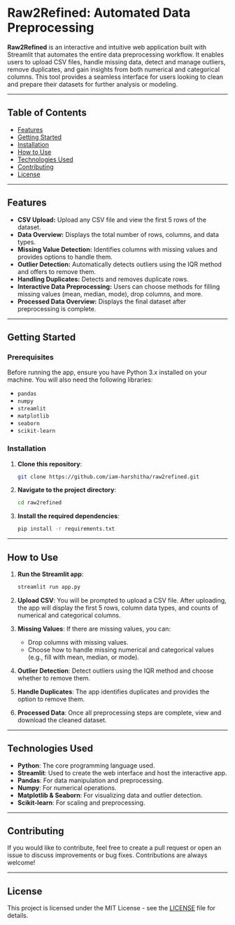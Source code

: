 # Raw2Refined: Automated Data Preprocessing

**Raw2Refined** is an interactive and intuitive web application built with Streamlit that automates the entire data preprocessing workflow. It enables users to upload CSV files, handle missing data, detect and manage outliers, remove duplicates, and gain insights from both numerical and categorical columns. This tool provides a seamless interface for users looking to clean and prepare their datasets for further analysis or modeling.

---

## Table of Contents

- [Features](#features)
- [Getting Started](#getting-started)
- [Installation](#installation)
- [How to Use](#how-to-use)
- [Technologies Used](#technologies-used)
- [Contributing](#contributing)
- [License](#license)

---

## Features

- **CSV Upload:** Upload any CSV file and view the first 5 rows of the dataset.
- **Data Overview:** Displays the total number of rows, columns, and data types.
- **Missing Value Detection:** Identifies columns with missing values and provides options to handle them.
- **Outlier Detection:** Automatically detects outliers using the IQR method and offers to remove them.
- **Handling Duplicates:** Detects and removes duplicate rows.
- **Interactive Data Preprocessing:** Users can choose methods for filling missing values (mean, median, mode), drop columns, and more.
- **Processed Data Overview:** Displays the final dataset after preprocessing is complete.

---

## Getting Started

### Prerequisites

Before running the app, ensure you have Python 3.x installed on your machine. You will also need the following libraries:

- `pandas`
- `numpy`
- `streamlit`
- `matplotlib`
- `seaborn`
- `scikit-learn`

### Installation

1. **Clone this repository**:

    ```bash
    git clone https://github.com/iam-harshitha/raw2refined.git
    ```

2. **Navigate to the project directory**:

    ```bash
    cd raw2refined
    ```

3. **Install the required dependencies**:

    ```bash
    pip install -r requirements.txt
    ```

---

## How to Use

1. **Run the Streamlit app**:

    ```bash
    streamlit run app.py
    ```

2. **Upload CSV**: You will be prompted to upload a CSV file. After uploading, the app will display the first 5 rows, column data types, and counts of numerical and categorical columns.

3. **Missing Values**: If there are missing values, you can:
   - Drop columns with missing values.
   - Choose how to handle missing numerical and categorical values (e.g., fill with mean, median, or mode).

4. **Outlier Detection**: Detect outliers using the IQR method and choose whether to remove them.

5. **Handle Duplicates**: The app identifies duplicates and provides the option to remove them.

6. **Processed Data**: Once all preprocessing steps are complete, view and download the cleaned dataset.

---

## Technologies Used

- **Python**: The core programming language used.
- **Streamlit**: Used to create the web interface and host the interactive app.
- **Pandas**: For data manipulation and preprocessing.
- **Numpy**: For numerical operations.
- **Matplotlib & Seaborn**: For visualizing data and outlier detection.
- **Scikit-learn**: For scaling and preprocessing.

---

## Contributing

If you would like to contribute, feel free to create a pull request or open an issue to discuss improvements or bug fixes. Contributions are always welcome!

---

## License

This project is licensed under the MIT License - see the [LICENSE](LICENSE) file for details.
